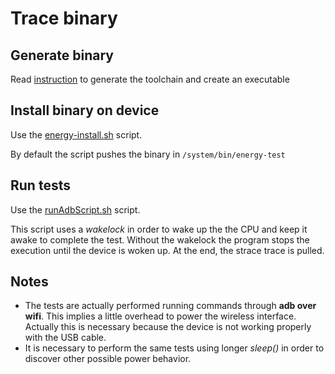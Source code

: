 # Trace binary
## Generate binary
Read [instruction](./setup_toolchain.md) to generate the toolchain and create an executable

## Install binary on device
Use the [energy-install.sh](./energy-install.sh) script.

By default the script pushes the binary in `/system/bin/energy-test`

## Run tests
Use the [runAdbScript.sh](./runAdbScript.sh) script.

This script uses a *wakelock* in order to wake up the the CPU and keep it awake to complete the test. Without the wakelock the program stops the execution until the device is woken up. At the end, the strace trace is pulled.

## Notes
* The tests are actually performed running commands through **adb over wifi**. This implies a little overhead to power the wireless interface. Actually this is necessary because the device is not working properly with the USB cable.
* It is necessary to perform the same tests using longer *sleep()* in order to discover other possible power behavior.

